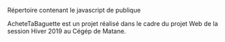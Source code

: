 Répertoire contenant le javascript de publique
















AcheteTaBaguette est un projet réalisé dans le cadre du projet Web de la session Hiver 2019 au Cégép de Matane.

